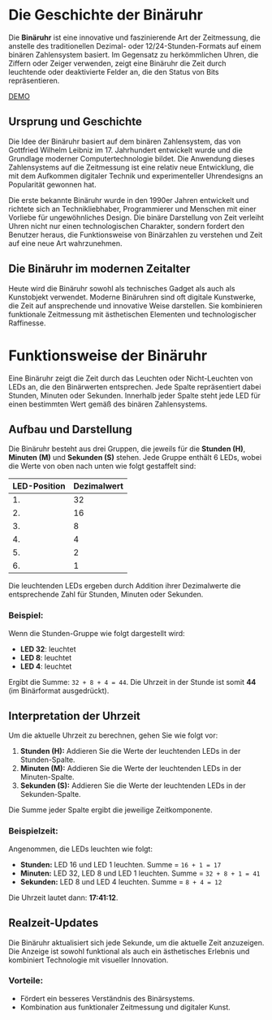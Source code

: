# Die Geschichte der Binäruhr

Die **Binäruhr** ist eine innovative und faszinierende Art der Zeitmessung, die anstelle des traditionellen Dezimal- oder 12/24-Stunden-Formats auf einem binären Zahlensystem basiert. Im Gegensatz zu herkömmlichen Uhren, die Ziffern oder Zeiger verwenden, zeigt eine Binäruhr die Zeit durch leuchtende oder deaktivierte Felder an, die den Status von Bits repräsentieren.

<a href="https://marcdziersan.github.io/binaeruhr/binaer.html">DEMO</a>

## Ursprung und Geschichte

Die Idee der Binäruhr basiert auf dem binären Zahlensystem, das von Gottfried Wilhelm Leibniz im 17. Jahrhundert entwickelt wurde und die Grundlage moderner Computertechnologie bildet. Die Anwendung dieses Zahlensystems auf die Zeitmessung ist eine relativ neue Entwicklung, die mit dem Aufkommen digitaler Technik und experimenteller Uhrendesigns an Popularität gewonnen hat.

Die erste bekannte Binäruhr wurde in den 1990er Jahren entwickelt und richtete sich an Technikliebhaber, Programmierer und Menschen mit einer Vorliebe für ungewöhnliches Design. Die binäre Darstellung von Zeit verleiht Uhren nicht nur einen technologischen Charakter, sondern fordert den Benutzer heraus, die Funktionsweise von Binärzahlen zu verstehen und Zeit auf eine neue Art wahrzunehmen.

## Die Binäruhr im modernen Zeitalter

Heute wird die Binäruhr sowohl als technisches Gadget als auch als Kunstobjekt verwendet. Moderne Binäruhren sind oft digitale Kunstwerke, die Zeit auf ansprechende und innovative Weise darstellen. Sie kombinieren funktionale Zeitmessung mit ästhetischen Elementen und technologischer Raffinesse.

# Funktionsweise der Binäruhr

Eine Binäruhr zeigt die Zeit durch das Leuchten oder Nicht-Leuchten von LEDs an, die den Binärwerten entsprechen. Jede Spalte repräsentiert dabei Stunden, Minuten oder Sekunden. Innerhalb jeder Spalte steht jede LED für einen bestimmten Wert gemäß des binären Zahlensystems.

## Aufbau und Darstellung
Die Binäruhr besteht aus drei Gruppen, die jeweils für die **Stunden (H)**, **Minuten (M)** und **Sekunden (S)** stehen. Jede Gruppe enthält 6 LEDs, wobei die Werte von oben nach unten wie folgt gestaffelt sind:

| LED-Position | Dezimalwert |
|--------------|-------------|
| 1.           | 32          |
| 2.           | 16          |
| 3.           | 8           |
| 4.           | 4           |
| 5.           | 2           |
| 6.           | 1           |

Die leuchtenden LEDs ergeben durch Addition ihrer Dezimalwerte die entsprechende Zahl für Stunden, Minuten oder Sekunden.

### Beispiel:
Wenn die Stunden-Gruppe wie folgt dargestellt wird:

- **LED 32**: leuchtet
- **LED 8**: leuchtet
- **LED 4**: leuchtet

Ergibt die Summe: `32 + 8 + 4 = 44`. Die Uhrzeit in der Stunde ist somit **44** (im Binärformat ausgedrückt).

## Interpretation der Uhrzeit
Um die aktuelle Uhrzeit zu berechnen, gehen Sie wie folgt vor:

1. **Stunden (H):** Addieren Sie die Werte der leuchtenden LEDs in der Stunden-Spalte.
2. **Minuten (M):** Addieren Sie die Werte der leuchtenden LEDs in der Minuten-Spalte.
3. **Sekunden (S):** Addieren Sie die Werte der leuchtenden LEDs in der Sekunden-Spalte.

Die Summe jeder Spalte ergibt die jeweilige Zeitkomponente.

### Beispielzeit:
Angenommen, die LEDs leuchten wie folgt:

- **Stunden:** LED 16 und LED 1 leuchten. Summe = `16 + 1 = 17`
- **Minuten:** LED 32, LED 8 und LED 1 leuchten. Summe = `32 + 8 + 1 = 41`
- **Sekunden:** LED 8 und LED 4 leuchten. Summe = `8 + 4 = 12`

Die Uhrzeit lautet dann: **17:41:12**.

## Realzeit-Updates
Die Binäruhr aktualisiert sich jede Sekunde, um die aktuelle Zeit anzuzeigen. Die Anzeige ist sowohl funktional als auch ein ästhetisches Erlebnis und kombiniert Technologie mit visueller Innovation.

### Vorteile:
- Fördert ein besseres Verständnis des Binärsystems.
- Kombination aus funktionaler Zeitmessung und digitaler Kunst.
